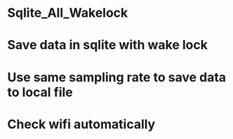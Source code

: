 # Sqlite_All_Wakelock
# Save data in sqlite with wake lock
# Use same sampling rate to save data to local file
# Check wifi automatically
